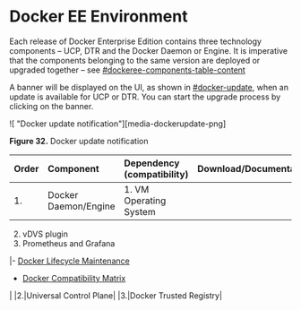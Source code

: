 # Docker EE Environment

Each release of Docker Enterprise Edition contains three technology components – UCP, DTR and the Docker Daemon or Engine. It is imperative that the components belonging to the same version are deployed or upgraded together – see [\#dockeree-components-table-content](#dockeree-components-table-content) 

A banner will be displayed on the UI, as shown in [\#docker-update](#docker-update), when an update is available for UCP or DTR. You can start the upgrade process by clicking on the banner.

 ![ "Docker update notification"][media-dockerupdate-png] 

**Figure 32.** Docker update notification

|Order|Component|Dependency \(compatibility\)|Download/Documentation|
|:----|:--------|:---------------------------|:---------------------|
|1.|Docker Daemon/Engine|1.  VM Operating System
2.  vDVS plugin
3.  Prometheus and Grafana

|-   [Docker Lifecycle Maintenance](https://success.docker.com/Policies/Maintenance_Lifecycle)
-   [Docker Compatibility Matrix](https://success.docker.com/Policies/Compatibility_Matrix)

 |
|2.|Universal Control Plane|
|3.|Docker Trusted Registry|
